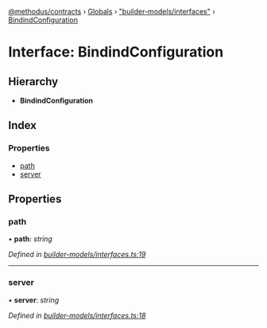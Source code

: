 [@methodus/contracts](../README.md) › [Globals](../globals.md) › ["builder-models/interfaces"](../modules/_builder_models_interfaces_.md) › [BindindConfiguration](_builder_models_interfaces_.bindindconfiguration.md)

# Interface: BindindConfiguration

## Hierarchy

* **BindindConfiguration**

## Index

### Properties

* [path](_builder_models_interfaces_.bindindconfiguration.md#path)
* [server](_builder_models_interfaces_.bindindconfiguration.md#server)

## Properties

###  path

• **path**: *string*

*Defined in [builder-models/interfaces.ts:19](https://github.com/nodulusteam/methodus.dev/blob/4276858/modules/tools/methodus-contracts/src/builder-models/interfaces.ts#L19)*

___

###  server

• **server**: *string*

*Defined in [builder-models/interfaces.ts:18](https://github.com/nodulusteam/methodus.dev/blob/4276858/modules/tools/methodus-contracts/src/builder-models/interfaces.ts#L18)*
